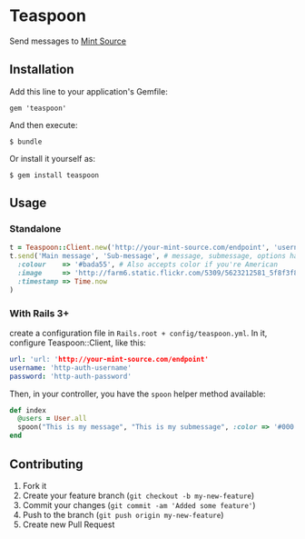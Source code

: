 # Teaspoon

Send messages to [Mint Source](https://github.com/mintdigital/mint-source)

## Installation

Add this line to your application's Gemfile:

    gem 'teaspoon'

And then execute:

    $ bundle

Or install it yourself as:

    $ gem install teaspoon

## Usage

### Standalone

```ruby
t = Teaspoon::Client.new('http://your-mint-source.com/endpoint', 'username', 'password') # Optional username & password
t.send('Main message', 'Sub-message', # message, submessage, options hash (which is optional, natch)
  :colour    => '#bada55', # Also accepts color if you're American
  :image     => 'http://farm6.static.flickr.com/5309/5623212581_5f8f3f8788.jpg',
  :timestamp => Time.now
)
```

### With Rails 3+

create a configuration file in `Rails.root + config/teaspoon.yml`. In it, configure Teaspoon::Client, like this:

```yaml
url: 'url: 'http://your-mint-source.com/endpoint'
username: 'http-auth-username'
password: 'http-auth-password'
```
Then, in your controller, you have the `spoon` helper method available:
```ruby
def index
  @users = User.all
  spoon("This is my message", "This is my submessage", :color => '#000')
end
```

## Contributing

1. Fork it
2. Create your feature branch (`git checkout -b my-new-feature`)
3. Commit your changes (`git commit -am 'Added some feature'`)
4. Push to the branch (`git push origin my-new-feature`)
5. Create new Pull Request
